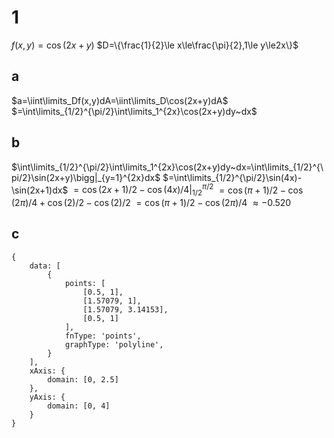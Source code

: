 # 1

$f(x,y)=\cos(2x+y)$
$D=\{\frac{1}{2}\le x\le\frac{\pi}{2},1\le y\le2x\}$

## a
$a=\iint\limits_Df(x,y)dA=\iint\limits_D\cos(2x+y)dA$
$=\int\limits_{1/2}^{\pi/2}\int\limits_1^{2x}\cos(2x+y)dy~dx$

## b
$\int\limits_{1/2}^{\pi/2}\int\limits_1^{2x}\cos(2x+y)dy~dx=\int\limits_{1/2}^{\pi/2}\sin(2x+y)\bigg|_{y=1}^{2x}dx$
$=\int\limits_{1/2}^{\pi/2}\sin(4x)-\sin(2x+1)dx$
$=\cos(2x+1)/2-\cos(4x)/4\bigg|_{1/2}^{\pi/2}$
$=\cos(\pi+1)/2-\cos(2\pi)/4+\cos(2)/2-\cos(2)/2$
$=\cos(\pi+1)/2-\cos(2\pi)/4$
$\approx-0.520$

## c

```function-plot
{
	data: [
		{
			points: [
				[0.5, 1],
				[1.57079, 1],
				[1.57079, 3.14153],
				[0.5, 1]
			],
			fnType: 'points',
			graphType: 'polyline',
		}
	],
	xAxis: {
		domain: [0, 2.5]
	},
	yAxis: {
		domain: [0, 4]
	}
}
```
